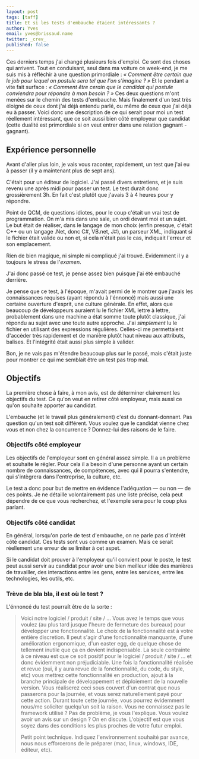 ```yaml
---
layout: post
tags: [taff]
title: Et si les tests d'embauche étaient intéressants ?
author: Yves
email: yves@brissaud.name
twitter: _crev_
published: false
---
```


Ces derniers temps j'ai changé plusieurs fois d'emploi. Ce sont des choses qui arrivent. Tout en conduisant, seul dans ma voiture ce week-end, je me suis mis à réfléchir à une question primordiale : _« Comment être certain que le job pour lequel on postule sera tel que l'on s'imagine ? »_ Et le pendant a vite fait surface : _« Comment être cerain que le candidat qui postule conviendra pour répondre à mon besoin ? »_ Ces deux questions m'ont menées sur le chemin des tests d'embauche. Mais finalement d'un test très éloigné de ceux dont j'ai déjà entendu parlé, ou même de ceux que j'ai déjà eu à passer. Voici donc une description de ce qui serait pour moi un test réellement intéressant, que ce soit aussi bien côté employeur que candidat (cette dualité est primordiale si on veut entrer dans une relation gagnant - gagnant).

## Expérience personnelle

Avant d'aller plus loin, je vais vous raconter, rapidement, un test que j'ai eu à passer (il y a maintenant plus de sept ans).

C'était pour un éditeur de logiciel. J'ai passé divers entretiens, et je suis revenu une après midi pour passer un test. Le test durait donc grossièrement 3h. En fait c'est plutôt que j'avais 3 à 4 heures pour y répondre.

Point de QCM, de questions idiotes, pour le coup c'était un vrai test de programmation. On m'a mis dans une sale, un ordi devant moi et un sujet. Le but était de réaliser, dans le langage de mon choix (enfin presque, c'était C++ ou un langage .Net, donc C#, VB.net, J#), un parseur XML, indiquant si le fichier était valide ou non et, si cela n'était pas le cas, indiquait l'erreur et son emplacement.

Rien de bien magique, ni simple ni compliqué j'ai trouvé. Evidemment il y a toujours le stress de l'_examen_.

J'ai donc passé ce test, je pense assez bien puisque j'ai été embauché derrière.

Je pense que ce test, à l'époque, m'avait permi de le montrer que j'avais les connaissances requises (ayant répondu à l'énnoncé) mais aussi une certaine ouverture d'esprit, une culture générale. En effet, alors que beaucoup de développeurs auraient lu le fichier XML lettre à lettre, probablement dans une machine a état somme toute plutôt classique, j'ai répondu au sujet avec une toute autre approche. J'ai _simplement_ lu le fichier en utilisant des expressions régulières. Celles-ci me permettaient d'accèder très rapidement et de manière plutôt haut niveau aux attributs, balises. Et l'intégrité était aussi plus simple à valider.

Bon, je ne vais pas m'étendre beaucoup plus sur le passé, mais c'était juste pour montrer ce qui me semblait être un test pas trop mal.

## Objectifs

La première chose à faire, à mon avis, est de déterminer clairement les objectifs du test. Ce qu'on veut en retirer côté employeur, mais aussi ce qu'on souhaite apporter au candidat.

L'embauche (et le travail plus généralement) c'est du donnant-donnant. Pas question qu'un test soit différent. Vous voulez que le candidat vienne chez vous et non chez la concurrence ? Donnez-lui des raisons de le faire.

### Objectifs côté employeur

Les objectifs de l'employeur sont en général assez simple. Il a un problème et souhaite le régler. Pour cela il a besoin d'une personne ayant un certain nombre de connaissances, de compétences, avec qui il pourra s'entendre, qui s'intègrera dans l'entreprise, la culture, etc.

Le test a donc pour but de mettre en évidence l'adéquation — ou non — de ces points. Je ne détaille volontairement pas une liste précise, cela peut dépendre de ce que vous recherchez, et l'exemple sera pour le coup plus parlant.

### Objectifs côté candidat

En général, lorsqu'on parle de test d'embauche, on ne parle pas d'intérêt côté candidat. Ces tests sont vus comme un examen. Mais ce serait réellement une erreur de se limiter à cet aspet.

Si le candidat doit prouver à l'employeur qu'il convient pour le poste, le test peut aussi servir au candidat pour avoir une bien meilleur idée des manières de travailler, des interactions entre les gens, entre les services, entre les technologies, les outils, etc.

### Trève de bla bla, il est où le test ?

L'énnoncé du test pourraît être de la sorte :

> Voici notre logiciel / produit / site / ...
> Vous avez le temps que vous voulez (au plus tard jusque l'heure de fermeture des bureaux) pour développer une fonctionnalité.
> Le choix de la fonctionnalité est à votre entière discretion. Il peut s'agir d'une fonctionnalité manquante, d'une amélioration ergonomique, d'un easter egg, de quelque chose de tellement inutile que ça en devient indispensable. La seule contrainte à ce niveau est que ce soit positif pour le logiciel / produit / site / ... et donc évidemment non préjudiciable.
> Une fois la fonctionnalité réalisée et revue (oui, il y aura revue de la fonctionnalité, du code, du style, etc) vous mettrez cette fonctionnalité en production, ajout à la branche principale de développement et déploiement de la nouvelle version.
> Vous réaliserez ceci sous couvert d'un contrat que nous passerons pour la journée, et vous serez naturellement payé pour cette action.
> Durant toute cette journée, vous pourrez évidemment nous/me soliciter quelqu'un soit la raison. Vous ne connaissez pas le framework utilisé ? Pas de problème, je vous l'explique. Vous voulez avoir un avis sur un design ? On en discute. L'objectif est que vous soyez dans des conditions les plus proches de votre futur emploi.
>
> Petit point technique. Indiquez l'environnement souhaité par avance, nous nous efforcerons de le préparer (mac, linux, windows, IDE, éditeur, etc).

